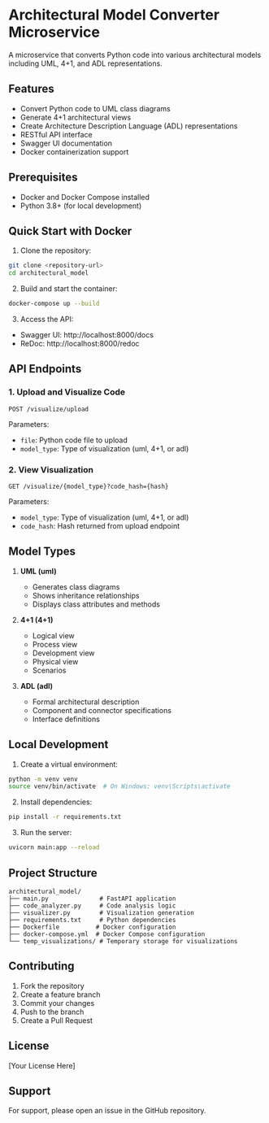 # Architectural Model Converter Microservice

A microservice that converts Python code into various architectural models including UML, 4+1, and ADL representations.

## Features

- Convert Python code to UML class diagrams
- Generate 4+1 architectural views
- Create Architecture Description Language (ADL) representations
- RESTful API interface
- Swagger UI documentation
- Docker containerization support

## Prerequisites

- Docker and Docker Compose installed
- Python 3.8+ (for local development)

## Quick Start with Docker

1. Clone the repository:
```bash
git clone <repository-url>
cd architectural_model
```

2. Build and start the container:
```bash
docker-compose up --build
```

3. Access the API:
- Swagger UI: http://localhost:8000/docs
- ReDoc: http://localhost:8000/redoc

## API Endpoints

### 1. Upload and Visualize Code
```
POST /visualize/upload
```
Parameters:
- `file`: Python code file to upload
- `model_type`: Type of visualization (uml, 4+1, or adl)

### 2. View Visualization
```
GET /visualize/{model_type}?code_hash={hash}
```
Parameters:
- `model_type`: Type of visualization (uml, 4+1, or adl)
- `code_hash`: Hash returned from upload endpoint

## Model Types

1. **UML (uml)**
   - Generates class diagrams
   - Shows inheritance relationships
   - Displays class attributes and methods

2. **4+1 (4+1)**
   - Logical view
   - Process view
   - Development view
   - Physical view
   - Scenarios

3. **ADL (adl)**
   - Formal architectural description
   - Component and connector specifications
   - Interface definitions

## Local Development

1. Create a virtual environment:
```bash
python -m venv venv
source venv/bin/activate  # On Windows: venv\Scripts\activate
```

2. Install dependencies:
```bash
pip install -r requirements.txt
```

3. Run the server:
```bash
uvicorn main:app --reload
```

## Project Structure

```
architectural_model/
├── main.py              # FastAPI application
├── code_analyzer.py     # Code analysis logic
├── visualizer.py        # Visualization generation
├── requirements.txt     # Python dependencies
├── Dockerfile          # Docker configuration
├── docker-compose.yml  # Docker Compose configuration
└── temp_visualizations/ # Temporary storage for visualizations
```

## Contributing

1. Fork the repository
2. Create a feature branch
3. Commit your changes
4. Push to the branch
5. Create a Pull Request

## License

[Your License Here]

## Support

For support, please open an issue in the GitHub repository. 